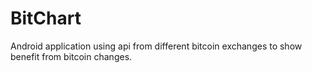 # BitChart

Android application using api from different bitcoin exchanges to show benefit from bitcoin changes.
